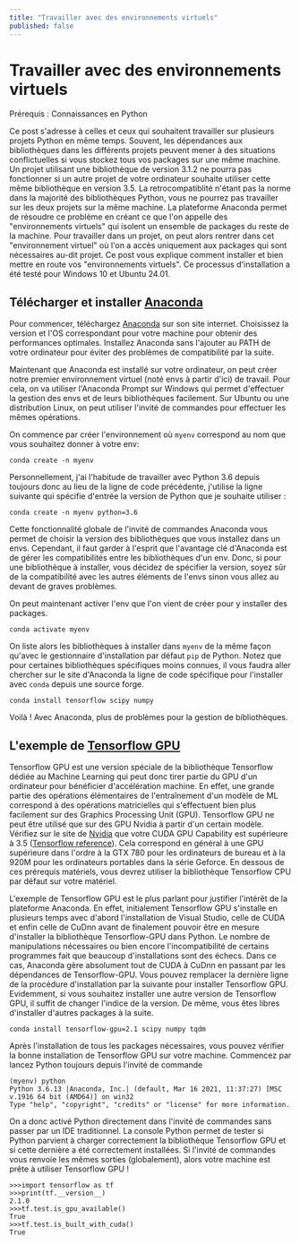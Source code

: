 ```yaml
---
title: "Travailler avec des environnements virtuels"
published: false
---
```


# Travailler avec des environnements virtuels

Prérequis : Connaissances en Python

Ce post s'adresse à celles et ceux qui souhaitent travailler sur plusieurs projets Python en même temps. Souvent, les dépendances aux bibliothèques dans les différents projets peuvent mener à des situations conflictuelles si vous stockez tous vos packages sur une même machine. Un projet utilisant une bibliothèque de version 3.1.2 ne pourra pas fonctionner si un autre projet de votre ordinateur souhaite utiliser cette même bibliothèque en version 3.5. La retrocompatiblité n'étant pas la norme dans la majorité des bibliothèques Python, vous ne pourrez pas travailler sur les deux projets sur la même machine. La plateforme Anaconda permet de résoudre ce problème en créant ce que l'on appelle des "environnements virtuels" qui isolent un ensemble de packages du reste de la machine. Pour travailler dans un projet, on peut alors rentrer dans cet "environnement virtuel" où l'on a accès uniquement aux packages qui sont nécessaires au-dit projet. Ce post vous explique comment installer et bien mettre en route vos "environnements virtuels". Ce processus d'installation a été testé pour Windows 10 et Ubuntu 24.01.

## Télécharger et installer [Anaconda](https://www.anaconda.com/)

Pour commencer, téléchargez [Anaconda](https://www.anaconda.com/products/individual) sur son site internet. Choisissez la version et l'OS correspondant pour votre machine pour obtenir des performances optimales. Installez Anaconda sans l'ajouter au PATH de votre ordinateur pour éviter des problèmes de compatibilité par la suite.

Maintenant que Anaconda est installé sur votre ordinateur, on peut créer notre premier environnement virtuel (noté envs à partir d'ici) de travail. Pour cela, on va utiliser l'Anaconda Prompt sur Windows qui permet d'effectuer la gestion des envs et de leurs bibliothèques facilement. Sur Ubuntu ou une distribution Linux, on peut utiliser l'invité de commandes pour effectuer les mêmes opérations. 

On commence par créer l'environnement où ``myenv`` correspond au nom que vous souhaitez donner à votre env:

```
conda create -n myenv
```

Personnellement, j'ai l'habitude de travailler avec Python 3.6 depuis toujours donc au lieu de la ligne de code précédente, j'utilise la ligne suivante qui spécifie d'entrée la version de Python que je souhaite utiliser :


```
conda create -n myenv python=3.6 
```

Cette fonctionnalité globale de l'invité de commandes Anaconda vous permet de choisir la version des bibliothèques que vous installez dans un envs. Cependant, il faut garder à l'esprit que l'avantage clé d'Anaconda est de gérer les compatibilités entre les bibliothèques d'un env. Donc, si pour une bibliothèque à installer, vous décidez de spécifier la version, soyez sûr de la compatibilité avec les autres éléments de l'envs sinon vous allez au devant de graves problèmes. 

On peut maintenant activer l'env que l'on vient de créer pour y installer des packages. 

```
conda activate myenv
```

On liste alors les bibliothèques à installer dans ``myenv`` de la même façon qu'avec le gestionnaire d'installation par défaut ``pip`` de Python. Notez que pour certaines bibliothèques spécifiques moins connues, il vous faudra aller chercher sur le site d'Anaconda la ligne de code spécifique pour l'installer avec ``conda`` depuis une source forge.

```
conda install tensorflow scipy numpy
```

Voilà ! Avec Anaconda, plus de problèmes pour la gestion de bibliothèques. 

## L'exemple de [Tensorflow GPU](https://www.tensorflow.org/)

Tensorflow GPU est une version spéciale de la bibliothèque Tensorflow dédiée au Machine Learning qui peut donc tirer partie du GPU d'un ordinateur pour bénéficier d'accélération machine. En effet, une grande partie des opérations élémentaires de l'entraînement d'un modèle de ML correspond à des opérations matricielles qui s'effectuent bien plus facilement sur des Graphics Processing Unit (GPU). Tensorflow GPU ne peut être utilisé que sur des GPU Nvidia à partir d'un certain modèle. Vérifiez sur le site de [Nvidia](https://developer.nvidia.com/cuda-gpus) que votre CUDA GPU Capability est supérieure à 3.5 ([Tensorflow reference](https://www.tensorflow.org/install/gpu)). Cela correspond en général à une GPU supérieure dans l'ordre à la GTX 780 pour les ordinateurs de bureau et à la 920M pour les ordinateurs portables dans la série Geforce. En dessous de ces prérequis matériels, vous devrez utiliser la bibliothèque Tensorflow CPU par défaut sur votre matériel. 

L'exemple de Tensorflow GPU est le plus parlant pour justifier l'intérêt de la plateforme Anaconda. En effet, initialement Tensorflow GPU s'installe en plusieurs temps avec d'abord l'installation de Visual Studio, celle de CUDA et enfin celle de CuDnn avant de finalement pouvoir être en mesure d'installer la bibliothèque Tensorflow-GPU dans Python. Le nombre de manipulations nécessaires ou bien encore l'incompatibilité de certains programmes fait que beaucoup d'installations sont des échecs. Dans ce cas, Anaconda gère absolument tout de CUDA à CuDnn en passant par les dépendances de Tensorflow-GPU. Vous pouvez remplacer la dernière ligne de la procédure d'installation par la suivante pour installer Tensorflow GPU. Evidemment, si vous souhaitez installer une autre version de Tensorflow GPU, il suffit de changer l'indice de la version. De même, vous êtes libres d'installer d'autres packages à la suite.


```
conda install tensorflow-gpu=2.1 scipy numpy tqdm
```

Après l'installation de tous les packages nécessaires, vous pouvez vérifier la bonne installation de Tensorflow GPU sur votre machine. Commencez par lancez Python toujours depuis l'invité de commande

```
(myenv) python
Python 3.6.13 |Anaconda, Inc.| (default, Mar 16 2021, 11:37:27) [MSC v.1916 64 bit (AMD64)] on win32
Type "help", "copyright", "credits" or "license" for more information.
```

On a donc activé Python directement dans l'invité de commandes sans passer par un IDE traditionnel. La console Python permet de tester si Python parvient à charger correctement la bibliothèque Tensorflow GPU et si cette dernière a été correctement installées. Si l'invité de commandes vous renvoie les mêmes sorties (globalement), alors votre machine est prête à utiliser Tensorflow GPU ! 

```
>>>import tensorflow as tf
>>>print(tf.__version__)
2.1.0
>>>tf.test.is_gpu_available()
True
>>>tf.test.is_built_with_cuda()
True
```
